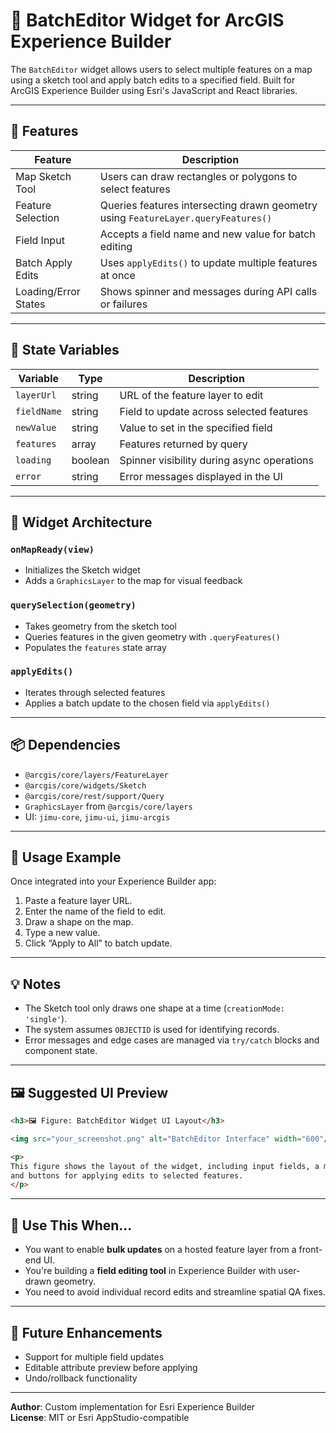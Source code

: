 
# 🧰 BatchEditor Widget for ArcGIS Experience Builder

The `BatchEditor` widget allows users to select multiple features on a map using a sketch tool and apply batch edits to a specified field. Built for ArcGIS Experience Builder using Esri's JavaScript and React libraries.

---

## 🚀 Features

| Feature                 | Description                                                                 |
|------------------------|-----------------------------------------------------------------------------|
| Map Sketch Tool        | Users can draw rectangles or polygons to select features                   |
| Feature Selection      | Queries features intersecting drawn geometry using `FeatureLayer.queryFeatures()` |
| Field Input            | Accepts a field name and new value for batch editing                        |
| Batch Apply Edits      | Uses `applyEdits()` to update multiple features at once                     |
| Loading/Error States   | Shows spinner and messages during API calls or failures                     |

---

## 🧠 State Variables

| Variable     | Type    | Description                                        |
|--------------|---------|----------------------------------------------------|
| `layerUrl`   | string  | URL of the feature layer to edit                   |
| `fieldName`  | string  | Field to update across selected features           |
| `newValue`   | string  | Value to set in the specified field                |
| `features`   | array   | Features returned by query                         |
| `loading`    | boolean | Spinner visibility during async operations         |
| `error`      | string  | Error messages displayed in the UI                 |

---

## 🔧 Widget Architecture

### `onMapReady(view)`
- Initializes the Sketch widget
- Adds a `GraphicsLayer` to the map for visual feedback

### `querySelection(geometry)`
- Takes geometry from the sketch tool
- Queries features in the given geometry with `.queryFeatures()`
- Populates the `features` state array

### `applyEdits()`
- Iterates through selected features
- Applies a batch update to the chosen field via `applyEdits()`

---

## 📦 Dependencies

- `@arcgis/core/layers/FeatureLayer`
- `@arcgis/core/widgets/Sketch`
- `@arcgis/core/rest/support/Query`
- `GraphicsLayer` from `@arcgis/core/layers`
- UI: `jimu-core`, `jimu-ui`, `jimu-arcgis`

---

## 🧪 Usage Example

Once integrated into your Experience Builder app:

1. Paste a feature layer URL.
2. Enter the name of the field to edit.
3. Draw a shape on the map.
4. Type a new value.
5. Click “Apply to All” to batch update.

---

## 💡 Notes

- The Sketch tool only draws one shape at a time (`creationMode: 'single'`).
- The system assumes `OBJECTID` is used for identifying records.
- Error messages and edge cases are managed via `try/catch` blocks and component state.

---

## 🖼️ Suggested UI Preview

```html
<h3>🖼️ Figure: BatchEditor Widget UI Layout</h3>

<img src="your_screenshot.png" alt="BatchEditor Interface" width="600"/>

<p>
This figure shows the layout of the widget, including input fields, a map canvas for drawing, 
and buttons for applying edits to selected features.
</p>
```

---

## 🧠 Use This When...

- You want to enable **bulk updates** on a hosted feature layer from a front-end UI.
- You're building a **field editing tool** in Experience Builder with user-drawn geometry.
- You need to avoid individual record edits and streamline spatial QA fixes.

---

## 📂 Future Enhancements

- Support for multiple field updates
- Editable attribute preview before applying
- Undo/rollback functionality

---

**Author**: Custom implementation for Esri Experience Builder  
**License**: MIT or Esri AppStudio-compatible
